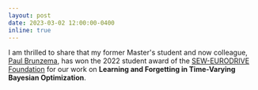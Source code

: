 ```yaml
---
layout: post
date: 2023-03-02 12:00:00-0400
inline: true
---
```


I am thrilled to share that my former Master's student and now colleague, [Paul Brunzema](https://www.dsme.rwth-aachen.de/brunzema), has won the 2022 student award of the [SEW-EURODRIVE Foundation](https://www.sew-eurodrive-stiftung.de/en/#student-award) for our work on **Learning and Forgetting in Time-Varying Bayesian Optimization**. 